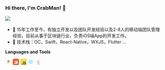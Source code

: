 ### Hi there, I'm CrabMan! 👋

<p align="left"> <img src="https://komarev.com/ghpvc/?username=crabmen&label=Views&color=blue&style=plastic"  /> </p>

- 🌱 15年工作至今，有独立开发以及团队开发经验以及2-8人的移动端团队管理经验，目前从事于区块链行业，负责iOS端App的开发工作。
- 🔭 技术栈：OC，Swift，React-Native，WXJS，Flutter ...
<!--
- ⚡ Fun fact: ...
-->

**Languages and Tools**  

<code><img height="20" src="https://raw.githubusercontent.com/github/explore/80688e429a7d4ef2fca1e82350fe8e3517d3494d/topics/objective-c/objective-c.png"></code>
<code><img height="20" src="https://raw.githubusercontent.com/github/explore/80688e429a7d4ef2fca1e82350fe8e3517d3494d/topics/swift/swift.png"></code>
<code><img height="20" src="https://raw.githubusercontent.com/github/explore/80688e429a7d4ef2fca1e82350fe8e3517d3494d/topics/javascript/javascript.png"></code>
<code><img height="20" src="https://raw.githubusercontent.com/github/explore/80688e429a7d4ef2fca1e82350fe8e3517d3494d/topics/react-native/react-native.png"></code>
<code><img height="20" src="https://raw.githubusercontent.com/github/explore/80688e429a7d4ef2fca1e82350fe8e3517d3494d/topics/java/java.png"></code>
<!-- 
### Connect with me:

<p align="left">
<a href="https://twitter.com/vipul_asri" target="blank"><img align="center" src="https://cdn.jsdelivr.net/npm/simple-icons@3.0.1/icons/twitter.svg" alt="Vipul Asri's Twitter" height="20" width="30" /></a>
<a href="https://linkedin.com/in/vipulasri" target="blank"><img align="center" src="https://cdn.jsdelivr.net/npm/simple-icons@3.0.1/icons/linkedin.svg" alt="Vipul Asri's LinkedIn" height="20" width="30" /></a>
<a href="https://stackoverflow.com/users/3140227/vipul-asri?tab=profile" target="blank"><img align="center" src="https://cdn.jsdelivr.net/npm/simple-icons@3.0.1/icons/stackoverflow.svg" alt="Vipul Asri's StackOverflow" height="20" width="30" /></a>
<a href="https://medium.com/@vipulasri" target="blank"><img align="center" src="https://cdn.jsdelivr.net/npm/simple-icons@3.0.1/icons/medium.svg" alt="Vipul Asri's Medium" height="20" width="30" /></a>
</p>
 -->
